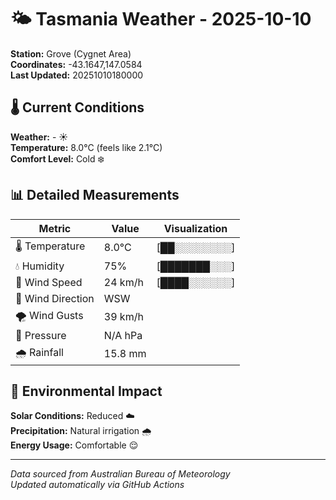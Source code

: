 # 🌤️ Tasmania Weather - 2025-10-10

**Station:** Grove (Cygnet Area)  
**Coordinates:** -43.1647,147.0584  
**Last Updated:** 20251010180000

## 🌡️ Current Conditions

**Weather:** - ☀️  
**Temperature:** 8.0°C (feels like 2.1°C)  
**Comfort Level:** Cold ❄️

## 📊 Detailed Measurements

| Metric | Value | Visualization |
|--------|-------|---------------|
| 🌡️ Temperature | 8.0°C | [██░░░░░░░░] |
| 💧 Humidity | 75% | [███████░░░] |
| 💨 Wind Speed | 24 km/h | [████░░░░░░] |
| 🧭 Wind Direction | WSW | |
| 🌪️ Wind Gusts | 39 km/h | |
| 🔽 Pressure | N/A hPa | |
| 🌧️ Rainfall | 15.8 mm | |

## 🌱 Environmental Impact

**Solar Conditions:** Reduced ☁️  
**Precipitation:** Natural irrigation 🌧️  
**Energy Usage:** Comfortable 😌

---
*Data sourced from Australian Bureau of Meteorology*  
*Updated automatically via GitHub Actions*
